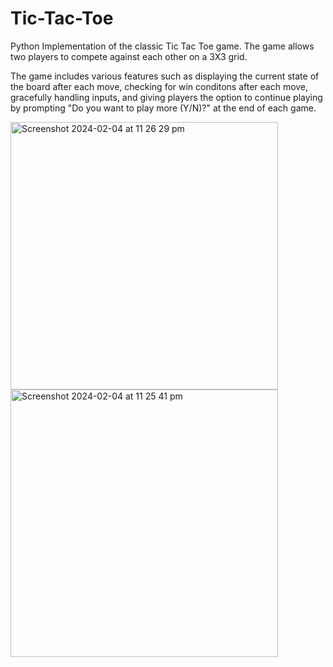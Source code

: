 # Tic-Tac-Toe

Python Implementation of the classic Tic Tac Toe game. The game allows two players to compete against each other on a 3X3 grid. 

The game includes various features such as displaying the current state of the board after each move, checking for win conditons after each move, gracefully handling inputs, and giving players the option to continue playing by prompting "Do you want to play more (Y/N)?" at the end of each game. 

<img width="428" alt="Screenshot 2024-02-04 at 11 26 29 pm" src="https://github.com/ManavBijlani21/Tic-Tac-Toe/assets/140463102/3a9d3309-00d0-4d4b-82a9-0e38d75b2e51">
<img width="428" alt="Screenshot 2024-02-04 at 11 25 41 pm" src="https://github.com/ManavBijlani21/Tic-Tac-Toe/assets/140463102/9dc90700-64b9-481b-85d6-2dc862ed17c6">




